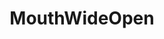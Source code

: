 ---
title: MouthWideOpen
crosslinks:
- MassiveTitsnAss
- GoneWildSmiles
- CandyCovered
- jennajross
---